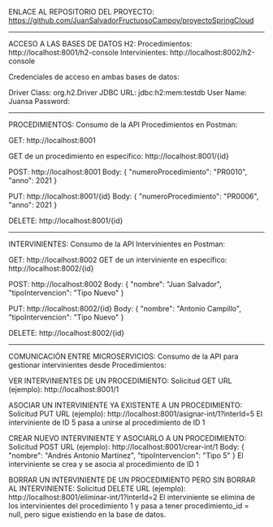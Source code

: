 ENLACE AL REPOSITORIO DEL PROYECTO: https://github.com/JuanSalvadorFructuosoCampoy/proyectoSpringCloud

-----------------------------------------------------------------------------

ACCESO A LAS BASES DE DATOS H2:
Procedimientos: http://localhost:8001/h2-console
Intervinientes: http://localhost:8002/h2-console

Credenciales de acceso en ambas bases de datos:

Driver Class: org.h2.Driver
JDBC URL: jdbc:h2:mem:testdb
User Name: Juansa
Password:

-----------------------------------------------------------------------------

PROCEDIMIENTOS:
Consumo de la API Procedimientos en Postman:

GET: http://localhost:8001

GET de un procedimiento en específico: http://localhost:8001/{id}

POST: http://localhost:8001
Body:
{
"numeroProcedimiento": "PR0010",
"anno": 2021
}

PUT: http://localhost:8001/{id}
Body:
{
"numeroProcedimiento": "PR0006",
"anno": 2021
}

DELETE: http://localhost:8001/{id}

-----------------------------------------------------------------------------

INTERVINIENTES:
Consumo de la API Intervinientes en Postman:

GET: http://localhost:8002
GET de un interviniente en específico: http://localhost:8002/{id}

POST: http://localhost:8002
Body:
{
"nombre": "Juan Salvador",
"tipoIntervencion": "Tipo Nuevo"
}

PUT: http://localhost:8002/{id}
Body:
{
"nombre": "Antonio Campillo",
"tipoIntervencion": "Tipo Nuevo"
}

DELETE:  http://localhost:8002/{id}

-----------------------------------------------------------------------------

COMUNICACIÓN ENTRE MICROSERVICIOS:
Consumo de la API para gestionar intervinientes desde Procedimientos:

VER INTERVINIENTES DE UN PROCEDIMIENTO:
Solicitud GET
URL (ejemplo): http://localhost:8001/1

ASOCIAR UN INTERVINIENTE YA EXISTENTE A UN PROCEDIMIENTO:
Solicitud PUT
URL (ejemplo): http://localhost:8001/asignar-int/1?interId=5
El interviniente de ID 5 pasa a unirse al procedimiento de ID 1

CREAR NUEVO INTERVINIENTE Y ASOCIARLO A UN PROCEDIMIENTO:
Solicitud POST
URL (ejemplo): http://localhost:8001/crear-int/1
Body:
{
"nombre": "Andrés Antonio Martínez",
"tipoIntervencion": "Tipo 5"
}
El interviniente se crea y se asocia al procedimiento de ID 1

BORRAR UN INTERVINIENTE DE UN PROCEDIMIENTO PERO SIN BORRAR AL INTERVINIENTE:
Solicitud DELETE
URL (ejemplo): http://localhost:8001/eliminar-int/1?interId=2
El interviniente se elimina de los intervinientes del procedimiento 1 y 
pasa a tener procedimiento_id = null, pero sigue existiendo en la base de datos.
